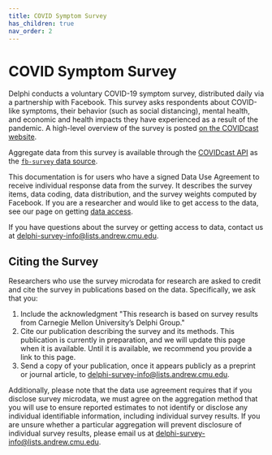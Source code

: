 ```yaml
---
title: COVID Symptom Survey
has_children: true
nav_order: 2
---
```


# COVID Symptom Survey

Delphi conducts a voluntary COVID-19 symptom survey, distributed daily via a
partnership with Facebook. This survey asks respondents about COVID-like
symptoms, their behavior (such as social distancing), mental health, and
economic and health impacts they have experienced as a result of the pandemic. A
high-level overview of the survey is posted [on the COVIDcast
website](https://covidcast.cmu.edu/surveys.html).

Aggregate data from this survey is available through the [COVIDcast API](../api/covidcast.md)
as the [`fb-survey` data source](../api/covidcast-signals/fb-survey.md).

This documentation is for users who have a signed Data Use Agreement to receive
individual response data from the survey. It describes the survey items, data
coding, data distribution, and the survey weights computed by Facebook. If you
are a researcher and would like to get access to the data, see our page on
getting [data access](data-access.md).

If you have questions about the survey or getting access to data, contact us at
<delphi-survey-info@lists.andrew.cmu.edu>.

## Citing the Survey

Researchers who use the survey microdata for research are asked to credit and
cite the survey in publications based on the data. Specifically, we ask that
you:

1. Include the acknowledgment "This research is based on survey results from
   Carnegie Mellon University’s Delphi Group."
2. Cite our publication describing the survey and its methods. This publication
   is currently in preparation, and we will update this page when it is
   available. Until it is available, we recommend you provide a link to this
   page.
3. Send a copy of your publication, once it appears publicly as a preprint or
   journal article, to <delphi-survey-info@lists.andrew.cmu.edu>.

Additionally, please note that the data use agreement requires that if you
disclose survey microdata, we must agree on the aggregation method that you will
use to ensure reported estimates to not identify or disclose any individual
identifiable information, including individual survey results. If you are unsure
whether a particular aggregation will prevent disclosure of individual survey
results, please email us at <delphi-survey-info@lists.andrew.cmu.edu>.
